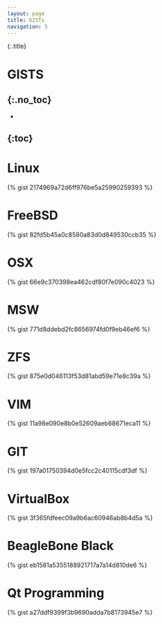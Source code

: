 ```yaml
---
layout: page
title: GISTs
navigation: 5
---
```


{:.title}
# GISTS
{:.no_toc}
---
- 
{:toc}
---

# Linux
{% gist 2174969a72d6ff976be5a25990259393 %}

# FreeBSD
{% gist 82fd5b45a0c8580a83d0d849530ccb35 %}

# OSX
{% gist 66e9c370398ea462cdf80f7e090c4023 %}

# MSW
{% gist 771d8ddebd2fc8656974fd0f9eb46ef6 %}

# ZFS
{% gist 875e0d046113f53d81abd59e71e8c39a %}

# VIM
{% gist 11a98e090e8b0e52609aeb68671eca11 %}

# GIT
{% gist 197a01750394d0e5fcc2c40115cdf3df %}

# VirtualBox
{% gist 3f365fdfeec09a9b6ac60946ab8b4d5a %}

# BeagleBone Black
{% gist eb1581a5355188921717a7a14d810de6 %}

# Qt Programming
{% gist a27ddf9399f3b9690adda7b8173945e7 %}

